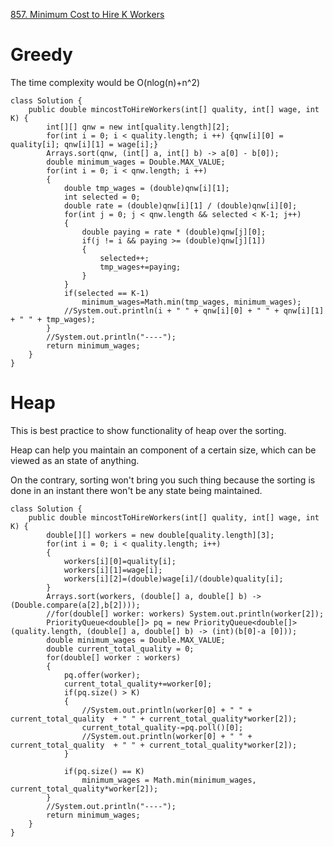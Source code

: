 [857. Minimum Cost to Hire K Workers](https://github.com/lambdahuang/AlgorithmPractice/tree/master/Heap/857.%20Minimum%20Cost%20to%20Hire%20K%20Workers)

# Greedy

The time complexity would be O(nlog(n)+n^2)

```
class Solution {
    public double mincostToHireWorkers(int[] quality, int[] wage, int K) {
        int[][] qnw = new int[quality.length][2];
        for(int i = 0; i < quality.length; i ++) {qnw[i][0] = quality[i]; qnw[i][1] = wage[i];}
        Arrays.sort(qnw, (int[] a, int[] b) -> a[0] - b[0]);
        double minimum_wages = Double.MAX_VALUE;
        for(int i = 0; i < qnw.length; i ++)
        {
            double tmp_wages = (double)qnw[i][1];
            int selected = 0;
            double rate = (double)qnw[i][1] / (double)qnw[i][0];
            for(int j = 0; j < qnw.length && selected < K-1; j++)
            {
                double paying = rate * (double)qnw[j][0];
                if(j != i && paying >= (double)qnw[j][1])
                {
                    selected++;
                    tmp_wages+=paying;
                }
            }
            if(selected == K-1)
                minimum_wages=Math.min(tmp_wages, minimum_wages);
            //System.out.println(i + " " + qnw[i][0] + " " + qnw[i][1] + " " + tmp_wages);
        }
        //System.out.println("----");
        return minimum_wages;
    }
}
```


# Heap

This is best practice to show functionality of heap over the sorting.

Heap can help you maintain an component of a certain size, which can be viewed as an state of anything.

On the contrary, sorting won't bring you such thing because the sorting is done in an instant there won't be any state being maintained. 

```
class Solution {
    public double mincostToHireWorkers(int[] quality, int[] wage, int K) {
        double[][] workers = new double[quality.length][3];
        for(int i = 0; i < quality.length; i++)
        {
            workers[i][0]=quality[i];
            workers[i][1]=wage[i];
            workers[i][2]=(double)wage[i]/(double)quality[i];
        }
        Arrays.sort(workers, (double[] a, double[] b) -> (Double.compare(a[2],b[2])));
        //for(double[] worker: workers) System.out.println(worker[2]);
        PriorityQueue<double[]> pq = new PriorityQueue<double[]>(quality.length, (double[] a, double[] b) -> (int)(b[0]-a [0]));
        double minimum_wages = Double.MAX_VALUE;
        double current_total_quality = 0;
        for(double[] worker : workers)
        {
            pq.offer(worker);
            current_total_quality+=worker[0];
            if(pq.size() > K)
            {
                //System.out.println(worker[0] + " " +  current_total_quality  + " " + current_total_quality*worker[2]);
                current_total_quality-=pq.poll()[0];
                //System.out.println(worker[0] + " " +  current_total_quality  + " " + current_total_quality*worker[2]);
            }
            
            if(pq.size() == K)
                minimum_wages = Math.min(minimum_wages, current_total_quality*worker[2]);
        }
        //System.out.println("----");
        return minimum_wages;
    }
}
```
